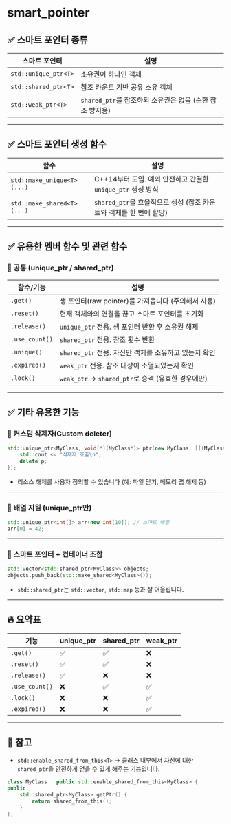 # smart_pointer

## ✅ 스마트 포인터 종류

| 스마트 포인터              | 설명                                     |
| -------------------- | -------------------------------------- |
| `std::unique_ptr<T>` | 소유권이 하나인 객체                            |
| `std::shared_ptr<T>` | 참조 카운트 기반 공유 소유 객체                     |
| `std::weak_ptr<T>`   | `shared_ptr`를 참조하되 소유권은 없음 (순환 참조 방지용) |

---

## ✅ 스마트 포인터 생성 함수

| 함수                         | 설명                                           |
| -------------------------- | -------------------------------------------- |
| `std::make_unique<T>(...)` | C++14부터 도입. 예외 안전하고 간결한 `unique_ptr` 생성 방식   |
| `std::make_shared<T>(...)` | `shared_ptr`을 효율적으로 생성 (참조 카운트와 객체를 한 번에 할당) |

---

## ✅ 유용한 멤버 함수 및 관련 함수

### 📌 공통 (unique\_ptr / shared\_ptr)

| 함수/기능          | 설명                                       |
| -------------- | ---------------------------------------- |
| `.get()`       | 생 포인터(raw pointer)를 가져옵니다 (주의해서 사용)      |
| `.reset()`     | 현재 객체와의 연결을 끊고 스마트 포인터를 초기화              |
| `.release()`   | `unique_ptr` 전용. 생 포인터 반환 후 소유권 해제       |
| `.use_count()` | `shared_ptr` 전용. 참조 횟수 반환                |
| `.unique()`    | `shared_ptr` 전용. 자신만 객체를 소유하고 있는지 확인     |
| `.expired()`   | `weak_ptr` 전용. 참조 대상이 소멸되었는지 확인          |
| `.lock()`      | `weak_ptr` → `shared_ptr`로 승격 (유효한 경우에만) |

---

## ✅ 기타 유용한 기능

### 📌 커스텀 삭제자(Custom deleter)

```cpp
std::unique_ptr<MyClass, void(*)(MyClass*)> ptr(new MyClass, [](MyClass* p) {
    std::cout << "삭제자 호출\n";
    delete p;
});
```

* 리소스 해제를 사용자 정의할 수 있습니다 (예: 파일 닫기, 메모리 맵 해제 등)

---

### 📌 배열 지원 (unique\_ptr만)

```cpp
std::unique_ptr<int[]> arr(new int[10]); // 스마트 배열
arr[0] = 42;
```

---

### 📌 스마트 포인터 + 컨테이너 조합

```cpp
std::vector<std::shared_ptr<MyClass>> objects;
objects.push_back(std::make_shared<MyClass>());
```

* `std::shared_ptr`는 `std::vector`, `std::map` 등과 잘 어울립니다.

---

## 🔥 요약표

| 기능             | unique\_ptr | shared\_ptr | weak\_ptr |
| -------------- | ----------- | ----------- | --------- |
| `.get()`       | ✅           | ✅           | ❌         |
| `.reset()`     | ✅           | ✅           | ❌         |
| `.release()`   | ✅           | ❌           | ❌         |
| `.use_count()` | ❌           | ✅           | ✅         |
| `.lock()`      | ❌           | ❌           | ✅         |
| `.expired()`   | ❌           | ❌           | ✅         |

---

## 📌 참고

* `std::enable_shared_from_this<T>`
  → 클래스 내부에서 자신에 대한 `shared_ptr`을 안전하게 얻을 수 있게 해주는 기능입니다.

```cpp
class MyClass : public std::enable_shared_from_this<MyClass> {
public:
    std::shared_ptr<MyClass> getPtr() {
        return shared_from_this();
    }
};
```
